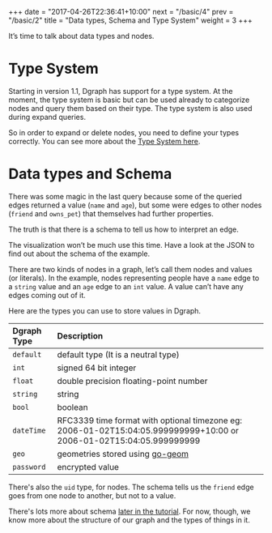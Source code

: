 +++
date = "2017-04-26T22:36:41+10:00"
next = "/basic/4"
prev = "/basic/2"
title = "Data types, Schema and Type System"
weight = 3
+++

It’s time to talk about data types and nodes.

# Type System

Starting in version 1.1, Dgraph has support for a type system. At the moment, the type system is basic but can be used already to categorize nodes and query them based on their type. The type system is also used during expand queries.

So in order to expand or delete nodes, you need to define your types correctly. You can see more about the [Type System here](https://dgraph.io/docs/query-language/type-system/).

# Data types and Schema

There was some magic in the last query because some of the queried
edges returned a value (`name` and `age`), but some were edges to
other nodes (`friend` and `owns_pet`) that themselves had further properties.

The truth is that there is a schema to tell us how to interpret an edge.

The visualization won’t be much use this time.  Have a look at the JSON to find out about the schema of the example.

There are two kinds of nodes in a graph, let’s call them nodes and
values (or literals).  In the example, nodes representing people have
a `name` edge to a `string` value and an `age` edge to an `int` value.  A value can’t have any edges coming out of it.

Here are the types you can use to store values in Dgraph.

| Dgraph Type | Description |
|:------------|:--------|
|  `default`  | default type (It is a neutral type)  |
|  `int`      | signed 64 bit integer   |
|  `float`    | double precision floating-point number   |
|  `string`   | string  |
|  `bool`     | boolean    |
|  `dateTime` | RFC3339 time format with optional timezone eg: 2006-01-02T15:04:05.999999999+10:00 or 2006-01-02T15:04:05.999999999    |
|  `geo`      | geometries stored using [go-geom](https://github.com/twpayne/go-geom)    |
|  `password` | encrypted value  |

There's also the `uid` type, for nodes.  The schema tells us the `friend` edge goes from one node to another, but not to a value.

There's lots more about schema [later in the tutorial](../../schema/1).  For now, though, we know more about the structure of our graph and the types of things in it.
